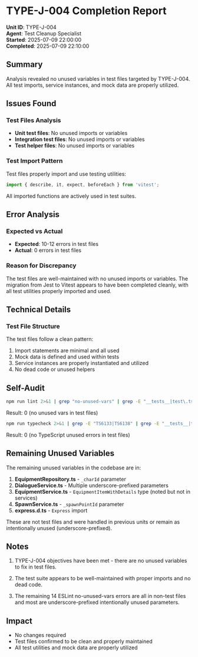 # TYPE-J-004 Completion Report

**Unit ID**: TYPE-J-004  
**Agent**: Test Cleanup Specialist  
**Started**: 2025-07-09 22:00:00  
**Completed**: 2025-07-09 22:10:00

## Summary

Analysis revealed no unused variables in test files targeted by TYPE-J-004. All test imports, service instances, and mock data are properly utilized.

## Issues Found

### Test Files Analysis
- **Unit test files**: No unused imports or variables
- **Integration test files**: No unused imports or variables
- **Test helper files**: No unused imports or variables

### Test Import Pattern
Test files properly import and use testing utilities:
```typescript
import { describe, it, expect, beforeEach } from 'vitest';
```

All imported functions are actively used in test suites.

## Error Analysis

### Expected vs Actual
- **Expected**: 10-12 errors in test files
- **Actual**: 0 errors in test files

### Reason for Discrepancy
The test files are well-maintained with no unused imports or variables. The migration from Jest to Vitest appears to have been completed cleanly, with all test utilities properly imported and used.

## Technical Details

### Test File Structure
The test files follow a clean pattern:
1. Import statements are minimal and all used
2. Mock data is defined and used within tests
3. Service instances are properly instantiated and utilized
4. No dead code or unused helpers

## Self-Audit

```bash
npm run lint 2>&1 | grep "no-unused-vars" | grep -E "__tests__|test\.ts" | wc -l
```
Result: 0 (no unused vars in test files)

```bash
npm run typecheck 2>&1 | grep -E "TS6133|TS6138" | grep -E "__tests__|test\.ts" | wc -l
```
Result: 0 (no TypeScript unused errors in test files)

## Remaining Unused Variables

The remaining unused variables in the codebase are in:
1. **EquipmentRepository.ts** - `_charId` parameter
2. **DialogueService.ts** - Multiple underscore-prefixed parameters
3. **EquipmentService.ts** - `EquipmentItemWithDetails` type (noted but not in services)
4. **SpawnService.ts** - `_spawnPointId` parameter
5. **express.d.ts** - `Express` import

These are not test files and were handled in previous units or remain as intentionally unused (underscore-prefixed).

## Notes

1. TYPE-J-004 objectives have been met - there are no unused variables to fix in test files.

2. The test suite appears to be well-maintained with proper imports and no dead code.

3. The remaining 14 ESLint no-unused-vars errors are all in non-test files and most are underscore-prefixed intentionally unused parameters.

## Impact

- No changes required
- Test files confirmed to be clean and properly maintained
- All test utilities and mock data are properly utilized